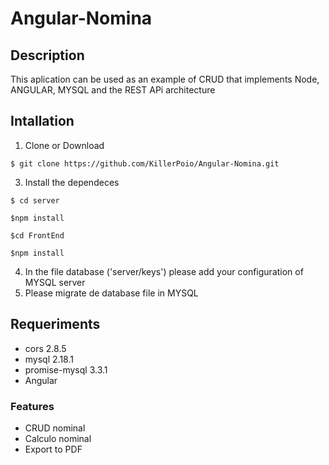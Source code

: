 # Angular-Nomina
## Description 
This aplication can be used as an example of CRUD that implements Node, ANGULAR, MYSQL and the REST APi architecture
## Intallation

1. Clone or Download 
```
$ git clone https://github.com/KillerPoio/Angular-Nomina.git
```

3. Install the dependeces
```
$ cd server 
```

```
$npm install
```

```
$cd FrontEnd
```

```
$npm install
```

4. In the file database ('server/keys') please add your configuration of MYSQL server
5. Please migrate de database file in MYSQL
## Requeriments 
- cors 2.8.5
- mysql 2.18.1
- promise-mysql 3.3.1
- Angular

### Features
- CRUD nominal
- Calculo nominal
- Export to PDF
